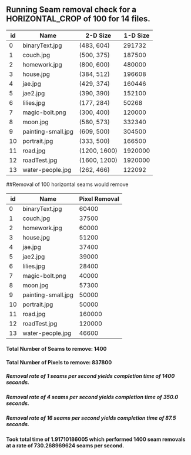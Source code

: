 

## Running Seam removal check for a HORIZONTAL_CROP of 100 for 14 files.

| id  |  Name   |    2-D Size    | 1-D Size |
| ----| ------- | ----------     | -------- |
|0 | binaryText.jpg | (483, 604) | 291732 |
|1 | couch.jpg | (500, 375) | 187500 |
|2 | homework.jpg | (800, 600) | 480000 |
|3 | house.jpg | (384, 512) | 196608 |
|4 | jae.jpg |(429, 374) | 160446 |
|5 | jae2.jpg |(390, 390) | 152100 |
|6 | lilies.jpg | (177, 284) | 50268 |
|7 | magic-bolt.png |(300, 400) | 120000 |
|8 | moon.jpg | (580, 573) | 332340 |
|9 | painting-small.jpg | (609, 500) | 304500 |
|10 | portrait.jpg | (333, 500) | 166500 |
|11 | road.jpg | (1200, 1600) | 1920000 |
|12 | roadTest.jpg | (1600, 1200) | 1920000 |
|13 | water-people.jpg | (262, 466) | 122092 |



##Removal of 100 horizontal seams would remove


| id   | Name   | Pixel Removal |
| ---- | ------ | ------------- |
|0 | binaryText.jpg | 60400 |
|1 | couch.jpg | 37500 |
|2 | homework.jpg | 60000 |
|3 | house.jpg | 51200 |
|4 | jae.jpg | 37400 |
|5 | jae2.jpg | 39000 |
|6 | lilies.jpg | 28400 |
|7 | magic-bolt.png | 40000 |
|8 | moon.jpg | 57300 |
|9 | painting-small.jpg | 50000 |
|10 | portrait.jpg | 50000 |
|11 | road.jpg | 160000 |
|12 | roadTest.jpg | 120000 |
|13 | water-people.jpg | 46600 |


#### Total Number of Seams to remove: 1400

#### Total Number of Pixels to remove: 837800


##### Removal rate of 1 seams per second yields completion time of 1400 seconds.

##### Removal rate of 4 seams per second yields completion time of 350.0 seconds.

##### Removal rate of 16 seams per second yields completion time of 87.5 seconds.



#### Took total time of 1.91710186005 which performed 1400 seam removals at a rate of 730.268969624 seams per second.


